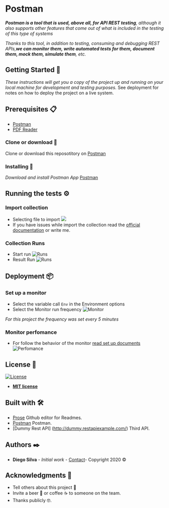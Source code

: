 # Postman
_**Postman is a tool that is used, above all, for API REST testing**, although it also supports other features that come out of what is included in the testing of this type of systems_ 

_Thanks to this tool, in addition to testing, consuming and debugging REST APIs,**we can monitor them, write automated tests for them, document them, mock them, simulate them**, etc._
## Getting Started 🚀
_These instructions will get you a copy of the project up and running on your local machine for development and testing purposes._
See deployment for notes on how to deploy the project on a live system.
## Prerequisites 📋
* [Postman](https://www.postman.com/downloads/)
* [PDF Reader](https://acrobat.adobe.com/es/es/acrobat/pdf-reader.html)
### Clone or download :nut_and_bolt:
Clone or download this reposotitory on 
[Postman](https://github.com/diegosilva91/Postman)
### Installing  🔧
_Download and install Postman App_
[Postman](https://www.postman.com/downloads/)
## Running the tests ⚙️
### Import collection
- Selecting file to import
![](https://assets.postman.com/postman-docs/working_with_datafiles/import_sample.png)
- If you have issues while import the collection read the
[official documentation](https://learning.postman.com/docs/postman/collection-runs/working-with-data-files/)
or write me.
### Collection Runs
- Start run
![Runs](https://assets.postman.com/postman-docs/Runner-button2.png)
- Result Run 
![Runs](https://assets.postman.com/postman-docs/using_environment_in_collection_runs/collection_runner_results.png)
## Deployment 📦
### Set up a monitor
- Select the variable call `Env` in the Environment options
- Select the Monitor run frequency
![Monitor](https://www.postman.com/img/pages/api-monitoring/postman-api-monitoring.gif)

_For this project the frequency was set every 5 minutes_
### Monitor perfomance
* For follow the behavior of the monitor [read set up documents](https://learning.postman.com/docs/postman/monitors/intro-monitors/)
![Perfomance](https://assets.postman.com/postman-docs/monitoring-usage-details.jpg)

## License 📄
[![License](http://img.shields.io/:license-mit-blue.svg?style=flat-square)](http://badges.mit-license.org)

- **[MIT license](http://opensource.org/licenses/mit-license.php)**
## Built with 🛠️
- [Prose](http://prose.io/) Github editor for Readmes.
- [Postman](https://www.postman.com/downloads/) Postman.
- [Dummy Rest API] (http://dummy.restapiexample.com/) Third API.
## Authors  ✒️
* **Diego Silva** - *Initial work* - [Contact](https://www.linkedin.com/in/diego-silva-r/)- Copyright 2020 © 
## Acknowledgments 🎁
* Tell others about this project 📢
* Invite a beer 🍺 or coffee ☕ to someone on the team.
* Thanks publicly 🤓.
